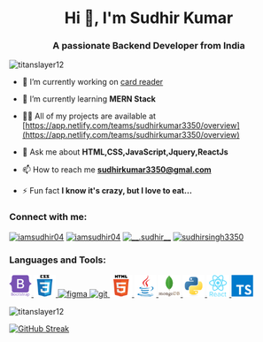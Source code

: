 <h1 align="center">Hi 👋, I'm Sudhir Kumar</h1>
<h3 align="center">A passionate Backend Developer from India</h3>

<p align="left"> <img src="https://komarev.com/ghpvc/?username=titanslayer12&label=Profile%20views&color=0e75b6&style=flat" alt="titanslayer12" /> </p>

<!-- <p align="left"> <a href="https://github.com/ryo-ma/github-profile-trophy"><img src="https://github-profile-trophy.vercel.app/?username=titanslayer12" alt="titanslayer12" /></a> </p> -->

- 🔭 I’m currently working on [card reader](https://github.com/titanSlayer12/spotify-clone)

- 🌱 I’m currently learning **MERN Stack**

- 👨‍💻 All of my projects are available at [https://app.netlify.com/teams/sudhirkumar3350/overview](https://app.netlify.com/teams/sudhirkumar3350/overview)

- 💬 Ask me about **HTML,CSS,JavaScript,Jquery,ReactJs**

- 📫 How to reach me **sudhirkumar3350@gmal.com**

- ⚡ Fun fact **I know it's crazy, but I love to eat…**

<h3 align="left">Connect with me:</h3>
<p align="left">
<a href="https://codepen.io/iamsudhir04" target="blank"><img align="center" src="https://raw.githubusercontent.com/rahuldkjain/github-profile-readme-generator/master/src/images/icons/Social/codepen.svg" alt="iamsudhir04" height="30" width="40" /></a>
<a href="https://twitter.com/iamsudhir04" target="blank"><img align="center" src="https://raw.githubusercontent.com/rahuldkjain/github-profile-readme-generator/master/src/images/icons/Social/twitter.svg" alt="iamsudhir04" height="30" width="40" /></a>
<a href="https://instagram.com/__.sudhir__" target="blank"><img align="center" src="https://raw.githubusercontent.com/rahuldkjain/github-profile-readme-generator/master/src/images/icons/Social/instagram.svg" alt="__.sudhir__" height="30" width="40" /></a>
<a href="https://www.hackerrank.com/sudhirsingh3350" target="blank"><img align="center" src="https://raw.githubusercontent.com/rahuldkjain/github-profile-readme-generator/master/src/images/icons/Social/hackerrank.svg" alt="sudhirsingh3350" height="30" width="40" /></a>
</p>

<h3 align="left">Languages and Tools:</h3>
<p align="left"> <a href="https://getbootstrap.com" target="_blank"> <img src="https://raw.githubusercontent.com/devicons/devicon/master/icons/bootstrap/bootstrap-plain-wordmark.svg" alt="bootstrap" width="40" height="40"/> </a> <a href="https://www.w3schools.com/css/" target="_blank"> <img src="https://raw.githubusercontent.com/devicons/devicon/master/icons/css3/css3-original-wordmark.svg" alt="css3" width="40" height="40"/> </a> <a href="https://www.figma.com/" target="_blank"> <img src="https://www.vectorlogo.zone/logos/figma/figma-icon.svg" alt="figma" width="40" height="40"/> </a> <a href="https://git-scm.com/" target="_blank"> <img src="https://www.vectorlogo.zone/logos/git-scm/git-scm-icon.svg" alt="git" width="40" height="40"/> </a> <a href="https://www.w3.org/html/" target="_blank"> <img src="https://raw.githubusercontent.com/devicons/devicon/master/icons/html5/html5-original-wordmark.svg" alt="html5" width="40" height="40"/> </a> <a href="https://www.java.com" target="_blank"> <img src="https://raw.githubusercontent.com/devicons/devicon/master/icons/java/java-original.svg" alt="java" width="40" height="40"/> </a> <a href="https://www.mongodb.com/" target="_blank"> <img src="https://raw.githubusercontent.com/devicons/devicon/master/icons/mongodb/mongodb-original-wordmark.svg" alt="mongodb" width="40" height="40"/> </a> <a href="https://www.python.org" target="_blank"> <img src="https://raw.githubusercontent.com/devicons/devicon/master/icons/python/python-original.svg" alt="python" width="40" height="40"/> </a> <a href="https://reactjs.org/" target="_blank"> <img src="https://raw.githubusercontent.com/devicons/devicon/master/icons/react/react-original-wordmark.svg" alt="react" width="40" height="40"/> </a> <a href="https://www.typescriptlang.org/" target="_blank"> <img src="https://raw.githubusercontent.com/devicons/devicon/master/icons/typescript/typescript-original.svg" alt="typescript" width="40" height="40"/> </a> </p>

<p><img align="center" src="https://github-readme-stats.vercel.app/api/top-langs?username=titanslayer12&show_icons=true&locale=en&layout=compact" alt="titanslayer12" /></p>



[![GitHub Streak](http://github-readme-streak-stats.herokuapp.com?user=titanslayer12&theme=tokyonight&hide_border=true&date_format=M%20j%5B%2C%20Y%5D)](https://git.io/streak-stats)
